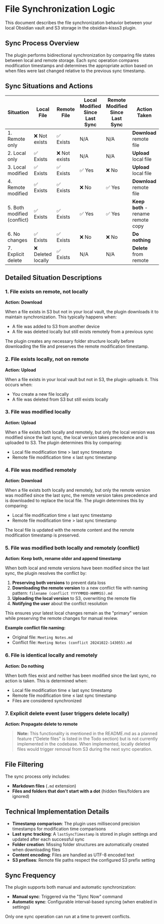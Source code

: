 # File Synchronization Logic

This document describes the file synchronization behavior between your local Obsidian vault and S3 storage in the obsidian-kisss3 plugin.

## Sync Process Overview

The plugin performs bidirectional synchronization by comparing file states between local and remote storage. Each sync operation compares modification timestamps and determines the appropriate action based on when files were last changed relative to the previous sync timestamp.

## Sync Situations and Actions

| Situation | Local File | Remote File | Local Modified Since Last Sync | Remote Modified Since Last Sync | Action Taken |
|-----------|------------|-------------|--------------------------------|--------------------------------|--------------|
| 1. Remote only | ❌ Not exists | ✅ Exists | N/A | N/A | **Download** remote file |
| 2. Local only | ✅ Exists | ❌ Not exists | N/A | N/A | **Upload** local file |
| 3. Local modified | ✅ Exists | ✅ Exists | ✅ Yes | ❌ No | **Upload** local file |
| 4. Remote modified | ✅ Exists | ✅ Exists | ❌ No | ✅ Yes | **Download** remote file |
| 5. Both modified (conflict) | ✅ Exists | ✅ Exists | ✅ Yes | ✅ Yes | **Keep both** - rename remote copy |
| 6. No changes | ✅ Exists | ✅ Exists | ❌ No | ❌ No | **Do nothing** |
| 7. Explicit delete | ❌ Deleted locally | ✅ Exists | N/A | N/A | **Delete** from remote |

## Detailed Situation Descriptions

### 1. File exists on remote, not locally
**Action: Download**

When a file exists in S3 but not in your local vault, the plugin downloads it to maintain synchronization. This typically happens when:
- A file was added to S3 from another device
- A file was deleted locally but still exists remotely from a previous sync

The plugin creates any necessary folder structure locally before downloading the file and preserves the remote modification timestamp.

### 2. File exists locally, not on remote
**Action: Upload**

When a file exists in your local vault but not in S3, the plugin uploads it. This occurs when:
- You create a new file locally
- A file was deleted from S3 but still exists locally

### 3. File was modified locally
**Action: Upload**

When a file exists both locally and remotely, but only the local version was modified since the last sync, the local version takes precedence and is uploaded to S3. The plugin determines this by comparing:
- Local file modification time > last sync timestamp
- Remote file modification time ≤ last sync timestamp

### 4. File was modified remotely
**Action: Download**

When a file exists both locally and remotely, but only the remote version was modified since the last sync, the remote version takes precedence and is downloaded to replace the local file. The plugin determines this by comparing:
- Local file modification time ≤ last sync timestamp  
- Remote file modification time > last sync timestamp

The local file is updated with the remote content and the remote modification timestamp is preserved.

### 5. File was modified both locally and remotely (conflict)
**Action: Keep both, rename older and append timestamp**

When both local and remote versions have been modified since the last sync, the plugin resolves the conflict by:

1. **Preserving both versions** to prevent data loss
2. **Downloading the remote version** to a new conflict file with naming pattern: `filename (conflict YYYYMMDD-HHMMSS).md`
3. **Uploading the local version** to S3, overwriting the remote file
4. **Notifying the user** about the conflict resolution

This ensures your latest local changes remain as the "primary" version while preserving the remote changes for manual review.

**Example conflict file naming:**
- Original file: `Meeting Notes.md`
- Conflict file: `Meeting Notes (conflict 20241022-143055).md`

### 6. File is identical locally and remotely
**Action: Do nothing**

When both files exist and neither has been modified since the last sync, no action is taken. This is determined when:
- Local file modification time ≤ last sync timestamp
- Remote file modification time ≤ last sync timestamp
- Files are considered synchronized

### 7. Explicit delete event (user triggers delete locally)
**Action: Propagate delete to remote**

> **Note:** This functionality is mentioned in the README.md as a planned feature ("Delete files" is listed in the Todo section) but is not currently implemented in the codebase. When implemented, locally deleted files would trigger removal from S3 during the next sync operation.

## File Filtering

The sync process only includes:
- **Markdown files** (`.md` extension)
- **Files and folders that don't start with a dot** (hidden files/folders are ignored)

## Technical Implementation Details

- **Timestamp comparison**: The plugin uses millisecond precision timestamps for modification time comparisons
- **Last sync tracking**: A `lastSyncTimestamp` is stored in plugin settings and updated after each successful sync
- **Folder creation**: Missing folder structures are automatically created when downloading files
- **Content encoding**: Files are handled as UTF-8 encoded text
- **S3 prefixes**: Remote file paths respect the configured S3 prefix setting

## Sync Frequency

The plugin supports both manual and automatic synchronization:
- **Manual sync**: Triggered via the "Sync Now" command
- **Automatic sync**: Configurable interval-based syncing (when enabled in settings)

Only one sync operation can run at a time to prevent conflicts.